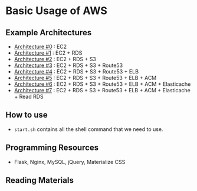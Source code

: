 # Basic Usage of AWS

## Example Architectures
- [Architecture #0](architecture0) : EC2
- [Architecture #1](architecture0) : EC2 + RDS
- [Architecture #2](architecture0) : EC2 + RDS + S3
- [Architecture #3](architecture0) : EC2 + RDS + S3 + Route53
- [Architecture #4](architecture0) : EC2 + RDS + S3 + Route53 + ELB
- [Architecture #5](architecture0) : EC2 + RDS + S3 + Route53 + ELB + ACM
- [Architecture #6](architecture0) : EC2 + RDS + S3 + Route53 + ELB + ACM + Elasticache
- [Architecture #7](architecture0) : EC2 + RDS + S3 + Route53 + ELB + ACM + Elasticache + Read RDS

## How to use
* `start.sh` contains all the shell command that we need to use.

## Programming Resources
- Flask, Nginx, MySQL, jQuery, Materialize CSS
## Reading Materials
